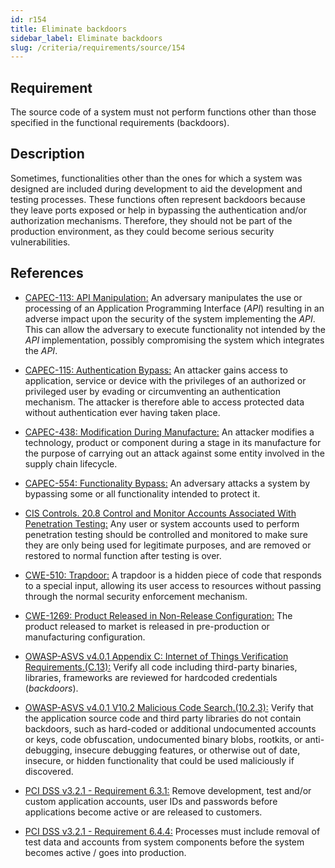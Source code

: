 ```yaml
---
id: r154
title: Eliminate backdoors
sidebar_label: Eliminate backdoors
slug: /criteria/requirements/source/154
---
```


## Requirement

The source code of a system
must not perform functions
other than those specified
in the functional requirements (backdoors).

## Description

Sometimes,
functionalities other than the ones
for which a system was designed
are included during development
to aid the development
and testing processes.
These functions often represent backdoors
because they leave ports exposed
or help in bypassing the authentication
and/or authorization mechanisms.
Therefore,
they should not be part
of the production environment,
as they could become
serious security vulnerabilities.

## References

- [CAPEC-113: API Manipulation:](http://capec.mitre.org/data/definitions/113.html)
An adversary manipulates the use
or processing of an Application Programming Interface (*API*)
resulting in an adverse impact
upon the security of the system
implementing the *API*.
This can allow the adversary
to execute functionality
not intended by the *API* implementation,
possibly compromising the system
which integrates the *API*.

- [CAPEC-115: Authentication Bypass:](http://capec.mitre.org/data/definitions/115.html)
An attacker gains access to application,
service or device with the privileges
of an authorized or privileged user
by evading or circumventing
an authentication mechanism.
The attacker
is therefore able to access protected data
without authentication
ever having taken place.

- [CAPEC-438: Modification During Manufacture:](http://capec.mitre.org/data/definitions/438.html)
An attacker modifies a technology,
product or component during a stage
in its manufacture for the purpose of
carrying out an attack against some entity
involved in the supply chain lifecycle.

- [CAPEC-554: Functionality Bypass:](http://capec.mitre.org/data/definitions/554.html)
An adversary attacks a system
by bypassing some or all
functionality intended to protect it.

- [CIS Controls. 20.8 Control and Monitor Accounts Associated With Penetration Testing:](https://www.cisecurity.org/controls/)
Any user or system accounts
used to perform penetration testing
should be controlled and monitored
to make sure they are only being used
for legitimate purposes,
and are removed or restored
to normal function
after testing is over.

- [CWE-510: Trapdoor:](https://cwe.mitre.org/data/definitions/779.html)
A trapdoor is a hidden piece of code
that responds to a special input,
allowing its user access to resources
without passing through
the normal security enforcement mechanism.

- [CWE-1269: Product Released in Non-Release Configuration:](https://cwe.mitre.org/data/definitions/1269.html)
The product released to market
is released in pre-production
or manufacturing configuration.

- [OWASP-ASVS v4.0.1 Appendix C: Internet of Things Verification Requirements.(C.13):](https://owasp.org/www-pdf-archive/OWASP_Application_Security_Verification_Standard_4.0-en.pdf)
Verify all code
including third-party binaries,
libraries, frameworks are reviewed
for hardcoded credentials (*backdoors*).

- [OWASP-ASVS v4.0.1 V10.2 Malicious Code Search.(10.2.3):](https://owasp.org/www-pdf-archive/OWASP_Application_Security_Verification_Standard_4.0-en.pdf)
Verify that the application source code
and third party libraries do not contain backdoors,
such as hard-coded
or additional undocumented accounts or keys,
code obfuscation, undocumented binary blobs,
rootkits, or anti-debugging,
insecure debugging features,
or otherwise out of date, insecure,
or hidden functionality
that could be used maliciously if discovered.

- [PCI DSS v3.2.1 - Requirement 6.3.1:](https://www.pcisecuritystandards.org/documents/PCI_DSS_v3-2-1.pdf)
Remove development,
test and/or custom application accounts,
user IDs and passwords
before applications become active
or are released to customers.

- [PCI DSS v3.2.1 - Requirement 6.4.4:](https://www.pcisecuritystandards.org/documents/PCI_DSS_v3-2-1.pdf)
Processes must include
removal of test data and accounts
from system components
before the system becomes active / goes into production.
